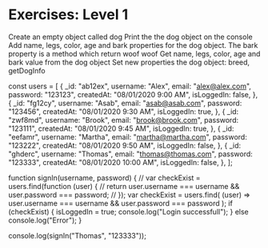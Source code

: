 # Exercises: Level 1

Create an empty object called dog
Print the the dog object on the console
Add name, legs, color, age and bark properties for the dog object. The bark property is a method which return woof woof
Get name, legs, color, age and bark value from the dog object
Set new properties the dog object: breed, getDogInfo

const users = [
  {
    _id: "ab12ex",
    username: "Alex",
    email: "alex@alex.com",
    password: "123123",
    createdAt: "08/01/2020 9:00 AM",
    isLoggedIn: false,
  },
  {
    _id: "fg12cy",
    username: "Asab",
    email: "asab@asab.com",
    password: "123456",
    createdAt: "08/01/2020 9:30 AM",
    isLoggedIn: true,
  },
  {
    _id: "zwf8md",
    username: "Brook",
    email: "brook@brook.com",
    password: "123111",
    createdAt: "08/01/2020 9:45 AM",
    isLoggedIn: true,
  },
  {
    _id: "eefamr",
    username: "Martha",
    email: "martha@martha.com",
    password: "123222",
    createdAt: "08/01/2020 9:50 AM",
    isLoggedIn: false,
  },
  {
    _id: "ghderc",
    username: "Thomas",
    email: "thomas@thomas.com",
    password: "123333",
    createdAt: "08/01/2020 10:00 AM",
    isLoggedIn: false,
  },
];

function signIn(username, password) {
  //   var checkExist = users.find(function (user) {
  //     return user.username === username && user.password === password;
  //   });
  var checkExist = users.find(
    (user) => user.username === username && user.password === password
  );
  if (checkExist) {
    isLoggedIn = true;
    console.log("Login successfull");
  } else console.log("Error");
}

console.log(signIn("Thomas", "123333"));